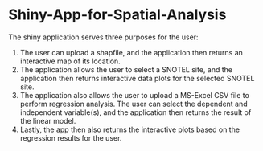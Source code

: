# Shiny-App-for-Spatial-Analysis
The shiny application serves three purposes for the user:
1. The user can upload a shapfile, and the application then returns an interactive map of its location.
2. The application allows the user to select a SNOTEL site, and the application then returns interactive data plots for the selected SNOTEL site.
3. The application also allows the user to upload a MS-Excel CSV file to perform regression analysis. The user can select the dependent and independent variable(s), and the application then returns the result of the linear model. 
4. Lastly, the app then also returns the interactive plots based on the regression results for the user. 
